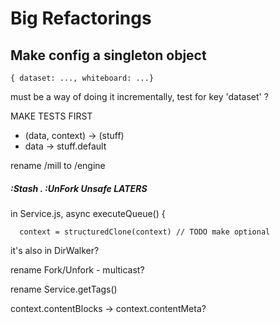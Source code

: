 # Big Refactorings

## Make config a singleton object

```
{ dataset: ..., whiteboard: ...}

```

must be a way of doing it incrementally, test for key 'dataset' ?

MAKE TESTS FIRST

- (data, context) -> (stuff)
- data -> stuff.default

rename /mill to /engine

##### :Stash . :UnFork Unsafe LATERS

in Service.js, async executeQueue() {

      context = structuredClone(context) // TODO make optional

it's also in DirWalker?

rename Fork/Unfork - multicast?

rename Service.getTags()

context.contentBlocks -> context.contentMeta?
